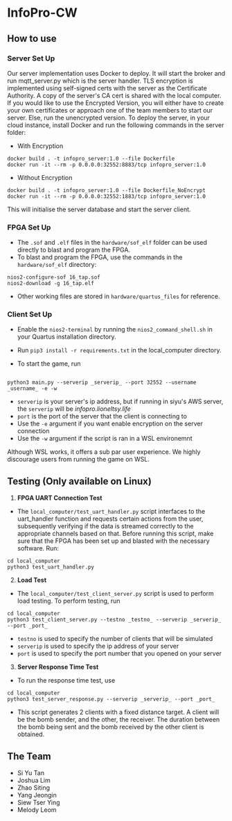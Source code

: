 # InfoPro-CW

## How to use
### Server Set Up
Our server implementation uses Docker to deploy. It will start the broker and run mqtt_server.py which is the server handler.
TLS encryption is implemented using self-signed certs with the server as the Certificate Authority. A copy of the server's CA cert is shared with the local computer. If you would like to use the Encrypted Version, you will either have to create your own certificates or approach one of the team members to start our server. Else, run the unencrypted version.
To deploy the server, in your cloud instance, install Docker and run the following commands in the server folder:
- With Encryption
```
docker build . -t infopro_server:1.0 --file Dockerfile
docker run -it --rm -p 0.0.0.0:32552:8883/tcp infopro_server:1.0
```
- Without Encryption
```
docker build . -t infopro_server:1.0 --file Dockerfile_NoEncrypt
docker run -it --rm -p 0.0.0.0:32552:1883/tcp infopro_server:1.0 
```
This will initialise the server database and start the server client. 

### FPGA Set Up
- The ```.sof``` and ```.elf``` files in the ```hardware/sof_elf``` folder can be used directly to blast and program the FPGA. 
- To blast and program the FPGA, use the commands in the ```hardware/sof_elf``` directory:
```
nios2-configure-sof 16_tap.sof
nios2-download -g 16_tap.elf
```
- Other working files are stored in ```hardware/quartus_files``` for reference.

### Client Set Up

- Enable the ```nios2-terminal``` by running the ```nios2_command_shell.sh``` in your Quartus installation directory.
- Run ```pip3 install -r requirements.txt``` in the local_computer directory.

- To start the game, run
```

python3 main.py --serverip _serverip_ --port 32552 --username _username_ -e -w
```

- ```serverip``` is your server's ip address, but if running in siyu's AWS server, the ```serverip``` will be _infopro.lioneltsy.life_
- ```port``` is the port of the server that the client is connecting to
- Use the ```-e``` argument if you want enable encryption on the server connection
- Use the ```-w``` argument if the script is ran in a WSL environemnt

Although WSL works, it offers a sub par user experience. We highly discourage users from running the game on WSL.
## Testing (Only available on Linux)
1. **FPGA UART Connection Test**

- The ```local_computer/test_uart_handler.py``` script interfaces to the uart_handler function and requests certain actions from the user, subsequently verifying if the data is streamed correctly to the appropriate channels based on that. 
Before running this script, make sure that the FPGA has been set up and blasted with the necessary software.
Run:
```
cd local_computer
python3 test_uart_handler.py 
```

2. **Load Test**

- The ```local_computer/test_client_server.py``` script is used to perform load testing. To perform testing, run 
```
cd local_computer
python3 test_client_server.py --testno _testno_ --serverip _serverip_ --port _port_
```

- ```testno``` is used to specify the number of clients that will be simulated
- ```serverip``` is used to specify the ip address of your server 
- ```port``` is used to specify the port number that you opened on your server


3.  **Server Response Time Test**
- To run the response time test, use
```
cd local_computer
python3 test_server_response.py --serverip _serverip_ --port _port_
```
- This script generates 2 clients with a fixed distance target. A client will be the bomb sender, and the other, the receiver. The duration between the bomb being sent and the bomb received by the other client is obtained.

## The Team
- Si Yu Tan
- Joshua Lim
- Zhao Siting
- Yang Jeongin 
- Siew Tser Ying
- Melody Leom
